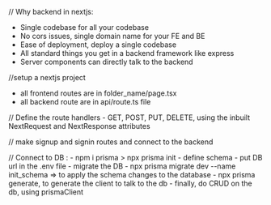 

// Why backend in nextjs: 
- Single codebase for all your codebase
- No cors issues, single domain name for your FE and BE
- Ease of deployment, deploy a single codebase
- All standard things you get in a backend framework like express
- Server components can directly talk to the backend


//setup a nextjs project 
 - all frontend routes are in folder_name/page.tsx
 - all backend route are in api/route.ts file


// Define the route handlers - GET, POST, PUT, DELETE, using the inbuilt NextRequest and NextResponse attributes

// make signup and signin routes and connect to the backend 

// Connect to DB : 
    - npm i prisma > npx prisma init
    - define schema
    - put DB url in the .env file
    - migrate the DB - npx prisma migrate dev --name init_schema  => to apply the schema changes to the database
    - npx prisma generate, to generate the client to talk to the db
    - finally, do CRUD on the db, using prismaClient